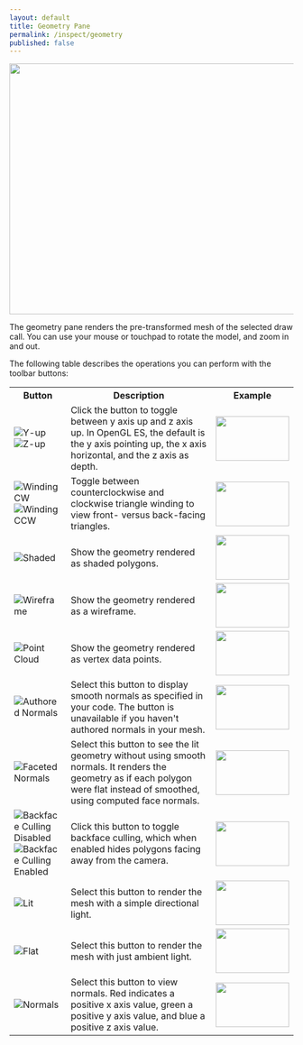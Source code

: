 ```yaml
---
layout: default
title: Geometry Pane
permalink: /inspect/geometry
published: false
---
```


<img src="../images/geometry-pane.png" width="727px" height="445px"/>

The geometry pane renders the pre-transformed mesh of the selected draw call. You can use your mouse or touchpad to rotate the model, and zoom in and out.

The following table describes the operations you can perform with the toolbar buttons:


<table>
  <tbody>
    <tr>
      <th width="20%">Button</th>
      <th>Description</th>
      <th>Example</th>
    </tr>
    <tr>
      <td>
        <img class="toolbar-btn" src="https://raw.githubusercontent.com/google/agi/master/gapic/res/icons/yup%402x.png" alt="Y-up"/>
        <img class="toolbar-btn" src="https://raw.githubusercontent.com/google/agi/master/gapic/res/icons/zup%402x.png" alt="Z-up"/>
      </td>
      <td>
        Click the button to toggle between y axis up and z axis up. In OpenGL ES, the default is the y axis pointing up, the x axis horizontal, and the z axis as depth.
      </td>
      <td><img src="../images/geometry-zup.png" width="130px" height="79px"/></td>
    </tr>
    <tr>
      <td>
        <img class="toolbar-btn"  src="https://raw.githubusercontent.com/google/agi/master/gapic/res/icons/winding_cw%402x.png" alt="Winding CW"/>
        <img class="toolbar-btn" src="https://raw.githubusercontent.com/google/agi/master/gapic/res/icons/winding_ccw%402x.png" alt="Winding CCW"/>
      </td>
      <td>
        Toggle between counterclockwise and clockwise triangle winding to view front- versus back-facing triangles.
      </td>
      <td><img src="../images/geometry-winding.png" width="130px" height="79px"/></td>
    </tr>
    <tr>
      <td>
        <img class="toolbar-btn" src="https://raw.githubusercontent.com/google/agi/master/gapic/res/icons/wireframe_none%402x.png" alt="Shaded"/>
      </td>
      <td>
        Show the geometry rendered as shaded polygons.
      </td>
      <td><img src="../images/geometry-shaded.png" width="130px" height="79px"/></td>
    </tr>
    <tr>
      <td>
        <img class="toolbar-btn" src="https://raw.githubusercontent.com/google/agi/master/gapic/res/icons/wireframe_all%402x.png" alt="Wireframe"/>
      </td>
      <td>
        Show the geometry rendered as a wireframe.
      </td>
      <td><img src="../images/geometry-wireframe.png" width="130px" height="79px"/></td>
    </tr>
    <tr>
      <td>
        <img class="toolbar-btn" src="https://raw.githubusercontent.com/google/agi/master/gapic/res/icons/point_cloud%402x.png" alt="Point Cloud"/>
      </td>
      <td>
        Show the geometry rendered as vertex data points.
      </td>
      <td><img src="../images/geometry-points.png" width="130px" height="79px"/></td>
    </tr>
    <tr>
      <td>
        <img class="toolbar-btn" src="https://raw.githubusercontent.com/google/agi/master/gapic/res/icons/smooth%402x.png" alt="Authored Normals"/>
      </td>
      <td>
        Select this button to display smooth normals as specified in your code. The button is unavailable if you haven't authored normals in your mesh.
      </td>
      <td><img src="../images/geometry-shaded.png" width="130px" height="79px"/></td>
    </tr>
    <tr>
      <td>
        <img class="toolbar-btn" src="https://raw.githubusercontent.com/google/agi/master/gapic/res/icons/faceted%402x.png" alt="Faceted Normals"/>
      </td>
      <td>
        Select this button to see the lit geometry without using smooth normals. It renders the geometry as if each polygon were flat instead of smoothed, using computed face normals.
      </td>
      <td><img src="../images/geometry-faceted.png" width="130px" height="79px"/></td>
    </tr>
    <tr>
      <td>
        <img class="toolbar-btn" src="https://raw.githubusercontent.com/google/agi/master/gapic/res/icons/culling_disabled%402x.png" alt="Backface Culling Disabled"/>
        <img class="toolbar-btn" src="https://raw.githubusercontent.com/google/agi/master/gapic/res/icons/culling_enabled%402x.png" alt="Backface Culling Enabled"/>
      </td>
      <td>
        Click this button to toggle backface culling, which when enabled hides polygons facing away from the camera.
      </td>
      <td><img src="../images/geometry-backface-cull.png" width="130px" height="79px"/></td>
    </tr>
    <tr>
      <td>
        <img class="toolbar-btn" src="https://raw.githubusercontent.com/google/agi/master/gapic/res/icons/lit%402x.png" alt="Lit"/>
      </td>
      <td>
        Select this button to render the mesh with a simple directional light.
      </td>
      <td><img src="../images/geometry-shaded.png" width="130px" height="79px"/></td>
    </tr>
    <tr>
      <td>
        <img class="toolbar-btn" src="https://raw.githubusercontent.com/google/agi/master/gapic/res/icons/flat%402x.png" alt="Flat"/>
      </td>
      <td>
        Select this button to render the mesh with just ambient light.
      </td>
      <td><img src="../images/geometry-ambient.png" width="130px" height="79px"/></td>
    </tr>
    <tr>
      <td>
        <img class="toolbar-btn" src="https://raw.githubusercontent.com/google/agi/master/gapic/res/icons/normals%402x.png" alt="Normals"/>
      </td>
      <td>
        Select this button to view normals. Red indicates a positive x axis value, green a positive y axis value, and blue a positive z axis value.
      </td>
      <td><img src="../images/geometry-normals.png" width="130px" height="79px"/></td>
    </tr>
  </tbody>
</table>
